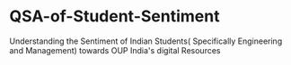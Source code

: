 # QSA-of-Student-Sentiment
Understanding the Sentiment of Indian Students( Specifically Engineering and Management)  towards OUP India's digital Resources
